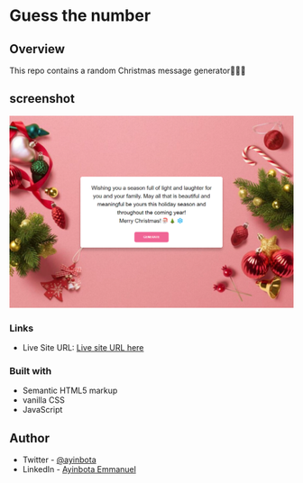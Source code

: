 # Guess the number

## Overview

This repo contains a random Christmas message generator🎄🎅🏼

## screenshot

![Random Christmas Message](./images/screenshot.png)

### Links

- Live Site URL: [Live site URL here](https://random-christmas-message.netlify.app/)

### Built with

- Semantic HTML5 markup
- vanilla CSS
- JavaScript

## Author

- Twitter - [@ayinbota](https://twitter.com/ayinbota_)
- LinkedIn - [Ayinbota Emmanuel](https://www.linkedin.com/in/emmanuel-ayinbota-59a2b5280/)
